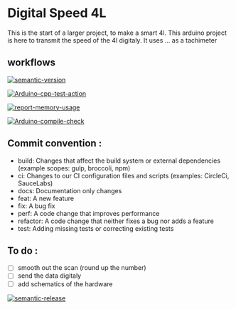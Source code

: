 # Digital Speed 4L

This is the start of a larger project, to make a smart 4l. This arduino project is here to transmit the speed of the 4l digitaly. It uses ... as a tachimeter

## workflows

[![semantic-version](https://img.shields.io/github/workflow/status/LazyKeru/DigitalSpeed4L/Semantic-version?style=plastic)](https://github.com/LazyKeru/DigitalSpeed4L/actions/workflows/semantic-versioning.yml)

[![Arduino-cpp-test-action](https://img.shields.io/github/workflow/status/LazyKeru/DigitalSpeed4L/Arduino-cpp-test-action?style=plastic)](https://github.com/LazyKeru/DigitalSpeed4L/actions/workflows/C-check.yml)

[![report-memory-usage](https://img.shields.io/github/workflow/status/LazyKeru/DigitalSpeed4L/report-memory-usage?style=plastic)](https://github.com/LazyKeru/DigitalSpeed4L/actions/workflows/C-report-memory-usage.yml)

[![Arduino-compile-check](https://img.shields.io/github/workflow/status/LazyKeru/DigitalSpeed4L/Arduino-compile-check?style=plastic)](https://github.com/LazyKeru/DigitalSpeed4L/actions/workflows/compile-sketches.yml)

## Commit convention :
- build: Changes that affect the build system or external dependencies (example scopes: gulp, broccoli, npm)
- ci: Changes to our CI configuration files and scripts (examples: CircleCi, SauceLabs)
- docs: Documentation only changes
- feat: A new feature
- fix: A bug fix
- perf: A code change that improves performance
- refactor: A code change that neither fixes a bug nor adds a feature
- test: Adding missing tests or correcting existing tests

## To do :
- [ ] smooth out the scan (round up the number)
- [ ] send the data digitaly
- [ ] add schematics of the hardware

[![semantic-release](https://img.shields.io/badge/semantic-release-e10079.svg?logo=semantic-release)](https://github.com/semantic-release/semantic-release)
